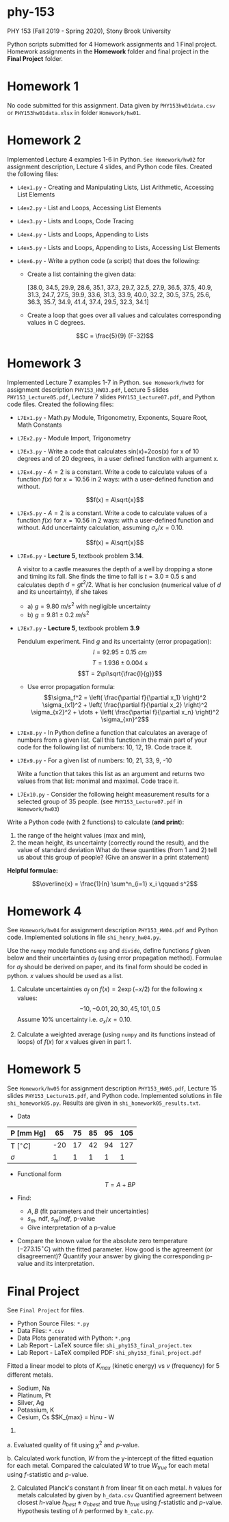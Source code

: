 # phy-153
PHY 153 (Fall 2019 - Spring 2020), Stony Brook University

Python scripts submitted for 4 Homework assignments and 1 Final project. Homework assignments in the **Homework** folder and final project in the **Final Project** folder.

# Homework 1

No code submitted for this assignment. Data given by `PHY153hw01data.csv` or `PHY153hw01data.xlsx` in folder `Homework/hw01`.

# Homework 2

Implemented Lecture 4 examples 1-6 in Python. `See Homework/hw02` for assignment description, Lecture 4 slides, and Python code files. Created the following files:

* `L4ex1.py` - Creating and Manipulating Lists, List Arithmetic, Accessing List Elements

* `L4ex2.py` - List and Loops, Accessing List Elements

* `L4ex3.py` - Lists and Loops, Code Tracing

* `L4ex4.py` - Lists and Loops, Appending to Lists

* `L4ex5.py` - Lists and Loops, Appending to Lists, Accessing List Elements

* `L4ex6.py` - Write a python code (a script) that does the following:

  * Create a list containing the given data:

    \[38.0, 34.5, 29.9, 28.6, 35.1, 37.3, 29.7, 32.5, 27.9, 36.5, 37.5, 40.9, 31.3, 24.7, 27.5, 39.9, 33.6, 31.3, 33.9, 40.0, 32.2, 30.5, 37.5, 25.6, 36.3, 35.7, 34.9, 41.4, 37.4, 29.5, 32.3, 34.1\]

  * Create a loop that goes over all values and calculates corresponding values in C degrees. 

$$C = \frac{5}{9} (F-32)$$

# Homework 3

Implemented Lecture 7 examples 1-7 in Python. `See Homework/hw03` for assignment description `PHY153_HW03.pdf`, Lecture 5 slides `PHY153_Lecture05.pdf`, Lecture 7 slides `PHY153_Lecture07.pdf`, and Python code files. Created the following files:

* `L7Ex1.py` - Math.py Module, Trigonometry, Exponents, Square Root, Math Constants

* `L7Ex2.py` - Module Import, Trigonometry

* `L7Ex3.py` - Write a code that calculates sin(x)+2cos(x) for x of 10 degrees and of 20 degrees, in a user defined function with argument x.

* `L7Ex4.py` - $A=2$ is a constant. Write a code to calculate values of a function $f(x)$ for $x=10.56$ in 2 ways: with a user-defined function and without.

$$f(x) = A\sqrt{x}$$

* `L7Ex5.py` - $A=2$ is a constant. Write a code to calculate values of a function $f(x)$ for $x=10.56$ in 2 ways: with a user-defined function and without. Add uncertainty calculation, assuming $\sigma_x / x = 0.10$.

$$f(x) = A\sqrt{x}$$

* `L7Ex6.py` - **Lecture 5**, textbook problem **3.14**.

    A visitor to a castle measures the depth of a well by dropping a stone and
timing its fall. She finds the time to fall is $t=3.0 \pm 0.5$ s and calculates
depth $d=gt^2/2$. What is her conclusion (numerical value of $d$ and its uncertainty), if she takes
  * a) $g=9.80\ m/s^2$ with negligible uncertainty
  * b) $g=9.81 \pm 0.2\ m/s^2$

* `L7Ex7.py` - **Lecture 5**, textbook problem **3.9**

    Pendulum experiment. Find $g$ and its uncertainty (error propagation):
$$l = 92.95 \pm 0.15\ cm$$
$$T = 1.936 \pm 0.004\ s$$
$$T = 2\pi\sqrt{\frac{l}{g}}$$

  * Use error propagation formula:
$$\sigma_f^2 = \left( \frac{\partial f}{\partial x_1} \right)^2 \sigma_{x1}^2 + \left( \frac{\partial f}{\partial x_2} \right)^2 \sigma_{x2}^2 + \dots + \left( \frac{\partial f}{\partial x_n} \right)^2 \sigma_{xn}^2$$

* `L7Ex8.py` - In Python define a function that calculates an average of numbers from a given list. Call this function in the main part of your code for the following list of numbers: 10, 12, 19. Code trace it.

* `L7Ex9.py` - For a given list of numbers: 10, 21, 33, 9, -10

    Write a function that takes this list as an argument and returns two values from that list: monimal and maximal. Code trace it.

* `L7Ex10.py` - Consider the following height measurement results for a selected group of 35 people. (see `PHY153_Lecture07.pdf` in `Homework/hw03`)

Write a Python code (with 2 functions) to calculate (**and print**):

1. the range of the height values (max and min),
2. the mean height, its uncertainty (correctly round the result), and the value of standard deviation
What do these quantities (from 1 and 2) tell us about this group of people? (Give an answer in a print statement)

**Helpful formulae:**

$$\overline{x} = \frac{1}{n} \sum^n_{i=1} x_i \qquad s^2$$

# Homework 4

See `Homework/hw04` for assignment description `PHY153_HW04.pdf` and Python code. Implemented solutions in file `shi_henry_hw04.py`.

Use the `numpy` module functions `exp` and `divide`, define functions $f$ given below and their uncertainties $\sigma_f$ (using error propagation method). Formulae for $\sigma_f$ should be derived on paper, and its final form should be coded in python. $x$ values should be used as a list.

1. Calculate uncertainties $\sigma_f$ on $f(x) = 2 \exp(-x/2)$ for the following x values:
$$-10, -0.01, 20, 30, 45, 101, 0.5$$
Assume 10% uncertainty i.e. $\sigma_x/x = 0.10$.

2. Calculate a weighted average (using `numpy` and its functions instead of loops) of $f(x)$ for $x$ values given in part 1.

# Homework 5

See `Homework/hw05` for assignment description `PHY153_HW05.pdf`, Lecture 15 slides `PHY153_Lecture15.pdf`, and Python code. Implemented solutions in file `shi_homework05.py`. Results are given in `shi_homework05_results.txt`.

* Data

|   P \[mm Hg\]    | 65  | 75 | 85 | 95 | 105 |
|       ---        | --- | ---| ---| ---| --- |
| T \[$^\circ C$\] | -20 | 17 | 42 | 94 | 127 |
|     $\sigma$     |  1  | 1  | 1  | 1  |  1  |

* Functional form
$$T = A+BP$$

* Find:
  * $A, B$ (fit parameters and their uncertainties)
  * $s_m$, ndf, $s_m/ndf$, p-value
  * Give interpretation of a p-value
* Compare the known value for the absolute zero temperature ($-273.15 ^\circ C$) with the fitted parameter. How good is the agreement (or disagreement)? Quantify your answer by giving the corresponding p-value and its interpretation.

# Final Project

See `Final Project` for files.
* Python Source Files: `*.py`
* Data Files: `*.csv`
* Data Plots generated with Python: `*.png`
* Lab Report - LaTeX source file: `shi_phy153_final_project.tex`
* Lab Report - LaTeX compiled PDF: `shi_phy153_final_project.pdf`

Fitted a linear model to plots of $K_{max}$ (kinetic energy) vs $\nu$ (frequency) for 5 different metals.
* Sodium, Na
* Platinum, Pt
* Silver, Ag
* Potassium, K
* Cesium, Cs
$$K_{max} = h\nu - W

1.

  a. Evaluated quality of fit using $\chi^2$ and $p$-value.
  
  b. Calculated work function, $W$ from the y-intercept of the fitted equation for each metal. Compared the calculated $W$ to true $W_{true}$ for each metal using $f$-statistic and $p$-value.

2. Calculated Planck's constant $h$ from linear fit on each metal. $h$ values for metals calculated by given by `h_data.csv` Quantified agreement between closest $h$-value $h_{best} \pm \sigma_{hbest}$ and true $h_{true}$ using $f$-statistic and $p$-value. Hypothesis testing of $h$ performed by `h_calc.py`.
